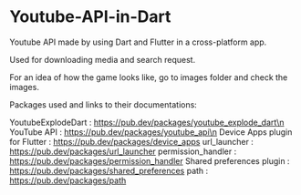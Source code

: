 # Youtube-API-in-Dart
Youtube API made by using Dart and Flutter in a cross-platform app.

Used for downloading media and search request.

For an idea of how the game looks like, go to images folder and check the images.

Packages used and links to their documentations:

YoutubeExplodeDart : https://pub.dev/packages/youtube_explode_dart\n
YouTube API : https://pub.dev/packages/youtube_api\n
Device Apps plugin for Flutter : https://pub.dev/packages/device_apps
url_launcher : https://pub.dev/packages/url_launcher
permission_handler : https://pub.dev/packages/permission_handler
Shared preferences plugin : https://pub.dev/packages/shared_preferences
path : https://pub.dev/packages/path
